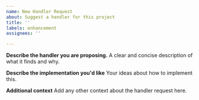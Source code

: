 ```yaml
---
name: New Handler Request
about: Suggest a handler for this project
title: ''
labels: enhancement
assignees: ''

---
```


**Describe the handler you are proposing.**
A clear and concise description of what it finds and why.

**Describe the implementation you'd like**
Your ideas about how to implement this.

**Additional context**
Add any other context about the handler request here.
